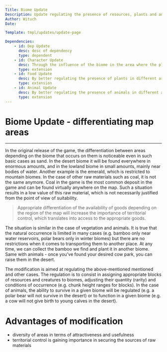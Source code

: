 ```yaml
---
Title: Biome Update
Description: Update regulating the presence of resources, plants and animals on the map depending on the biome
Author: Wituch
Date:

Template: tmpl/updates/update-page

Dependencies:
    - id: Dep Update
      desc: desc of dependency
      type: dependent
    - id: Character Update
      desc: Through the influence of the biome in the area where the player's character is located, e.g. a drastic drop in body temperature in cold, snowy biomes
      type: extension
    - id: Food Update
      desc: By better regulating the presence of plants in different areas of the map, depending on the biome
      type: extension
    - id: Animal Update
      desc: By better regulating the presence of animals in different areas of the map, depending on the biome
      type: extension
---
```


# Biome Update - differentiating map areas
-----

In the original release of the game, the differentiation between areas depending on the biome that occurs on them is noticeable even in such basic cases as sand. In the desert biome it will be found everywhere in enormous amounts, and in the lowland biome in small amounts, mainly near bodies of water. Another example is the emerald, which is restricted to mountain biomes.
In the case of other raw materials such as coal, it is not the same anymore. Coal in the game is the most common deposit in the game and can be found virtually anywhere on the map. Such a situation results in a low value of this raw material, which is not necessarily justified from the point of view of suitability.

> Appropriate differentiation of the availability of goods depending on the region of the map will increase the importance of territorial control, which translates into access to the appropriate goods.

The situation is similar in the case of vegetation and animals. It is true that the natural occurrence is limited in many cases (e.g. bamboo only near water reservoirs, polar bears only in winter biomes) but there are no restrictions when it comes to transporting them to another place. At any time, we can collect the bamboo we find and plant it in another biome. Same with animals - once you've found your desired cow park, you can raise them in the desert.

The modification is aimed at regulating the above-mentioned mentioned and other cases. The regulation is to consist in assigning appropriate blocks of resources and creatures to biomes, adjusting their quantity (rarity) and conditions of occurrence (e.g. chunk height ranges for blocks). In the case of animals, the ability to survive in a given biome will be regulated (e.g. a polar bear will not survive in the desert) or to function in a given biome (e.g. a cow will not give birth to young calves in the desert).

# Advantages of modification
 - diversity of areas in terms of attractiveness and usefulness
 - territorial control is gaining importance in securing the sources of raw materials
